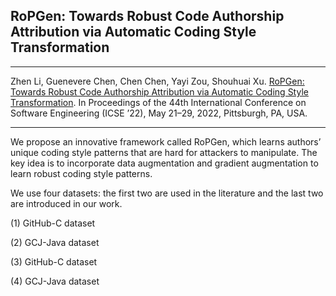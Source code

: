 ## RoPGen: Towards Robust Code Authorship Attribution via Automatic Coding Style Transformation

---
Zhen Li, Guenevere Chen, Chen Chen, Yayi Zou, Shouhuai Xu. [RoPGen: Towards Robust Code Authorship Attribution via Automatic Coding Style Transformation]( https://arxiv.org/pdf/2202.06043.pdf). In Proceedings of the 44th International Conference on Software Engineering (ICSE ’22), May 21–29, 2022, Pittsburgh, PA, USA.

---

We propose an innovative framework called RoPGen, which learns authors’ unique coding style patterns that are hard for attackers to manipulate. The key idea is to incorporate data augmentation and gradient augmentation to learn robust coding style patterns. 

We use four datasets: the first two are used in the literature and the last two are introduced in our work. 

(1) GitHub-C dataset 
 
(2) GCJ-Java dataset

(3) GitHub-C dataset

(4) GCJ-Java dataset
